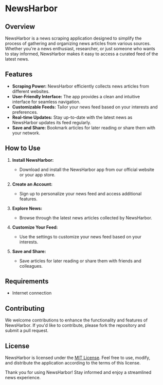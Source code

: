 # NewsHarbor

## Overview
NewsHarbor is a news scraping application designed to simplify the process of gathering and organizing news articles from various sources. Whether you're a news enthusiast, researcher, or just someone who wants to stay informed, NewsHarbor makes it easy to access a curated feed of the latest news.

## Features
- **Scraping Power:** NewsHarbor efficiently collects news articles from different websites.
- **User-Friendly Interface:** The app provides a clean and intuitive interface for seamless navigation.
- **Customizable Feeds:** Tailor your news feed based on your interests and preferences.
- **Real-time Updates:** Stay up-to-date with the latest news as NewsHarbor updates its feed regularly.
- **Save and Share:** Bookmark articles for later reading or share them with your network.

## How to Use
1. **Install NewsHarbor:**
   - Download and install the NewsHarbor app from our official website or your app store.

2. **Create an Account:**
   - Sign up to personalize your news feed and access additional features.

3. **Explore News:**
   - Browse through the latest news articles collected by NewsHarbor.

4. **Customize Your Feed:**
   - Use the settings to customize your news feed based on your interests.

5. **Save and Share:**
   - Save articles for later reading or share them with friends and colleagues.

## Requirements
- Internet connection

## Contributing
We welcome contributions to enhance the functionality and features of NewsHarbor. If you'd like to contribute, please fork the repository and submit a pull request.

## License
NewsHarbor is licensed under the [MIT License](LICENSE). Feel free to use, modify, and distribute the application according to the terms of this license.

Thank you for using NewsHarbor! Stay informed and enjoy a streamlined news experience.